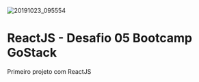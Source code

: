 ![20191023_095554](https://user-images.githubusercontent.com/26680031/67396379-de408c00-f57d-11e9-8e19-cc4704626ee0.gif)

# ReactJS - Desafio 05 Bootcamp GoStack

Primeiro projeto com ReactJS
